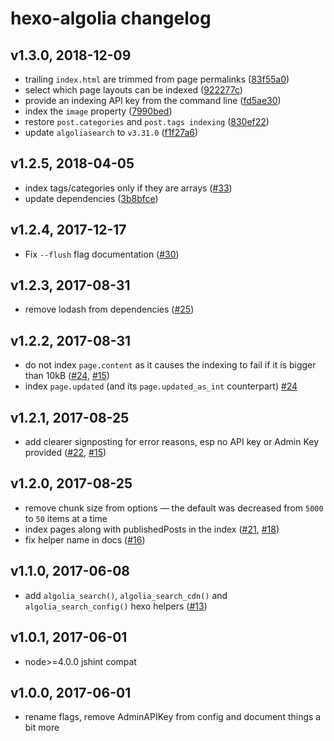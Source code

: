 # hexo-algolia changelog

## v1.3.0, 2018-12-09

- trailing `index.html` are trimmed from page permalinks ([83f55a0](https://github.com/oncletom/hexo-algolia/commit/83f55a0))
- select which page layouts can be indexed ([922277c](https://github.com/oncletom/hexo-algolia/commit/922277c))
- provide an indexing API key from the command line ([fd5ae30](https://github.com/oncletom/hexo-algolia/commit/fd5ae30))
- index the `image` property ([7990bed](https://github.com/oncletom/hexo-algolia/commit/7990bed))
- restore `post.categories` and `post.tags indexing` ([830ef22](https://github.com/oncletom/hexo-algolia/commit/830ef22))
- update `algoliasearch` to `v3.31.0` ([f1f27a6](https://github.com/oncletom/hexo-algolia/commit/f1f27a6))

## v1.2.5, 2018-04-05

- index tags/categories only if they are arrays ([#33](https://github.com/oncletom/hexo-algolia/issues/33))
- update dependencies ([3b8bfce](https://github.com/oncletom/hexo-algolia/commit/3b8bfce))

## v1.2.4, 2017-12-17

- Fix `--flush` flag documentation ([#30](https://github.com/oncletom/hexo-algolia/pull/30))

## v1.2.3, 2017-08-31

- remove lodash from dependencies ([#25](https://github.com/oncletom/hexo-algolia/pull/25))

## v1.2.2, 2017-08-31

- do not index `page.content` as it causes the indexing to fail if it is bigger than 10kB ([#24](https://github.com/oncletom/hexo-algolia/pull/24), [#15](https://github.com/oncletom/hexo-algolia/issues/15))
- index `page.updated` (and its `page.updated_as_int` counterpart) [#24](https://github.com/oncletom/hexo-algolia/pull/24)

## v1.2.1, 2017-08-25

- add clearer signposting for error reasons, esp no API key or Admin Key provided ([#22](https://github.com/oncletom/hexo-algolia/pull/22), [#15](https://github.com/oncletom/hexo-algolia/issues/15))

## v1.2.0, 2017-08-25

- remove chunk size from options — the default was decreased from `5000` to `50` items at a time
- index pages along with publishedPosts in the index ([#21](https://github.com/oncletom/hexo-algolia/pull/21), [#18](https://github.com/oncletom/hexo-algolia/issues/18))
- fix helper name in docs ([#16](https://github.com/oncletom/hexo-algolia/pull/16))

## v1.1.0, 2017-06-08

- add `algolia_search()`, `algolia_search_cdn()` and `algolia_search_config()` hexo helpers ([#13](https://github.com/oncletom/hexo-algolia/pull/13))

## v1.0.1, 2017-06-01

- node>=4.0.0 jshint compat

## v1.0.0, 2017-06-01

- rename flags, remove AdminAPIKey from config and document things a bit more
